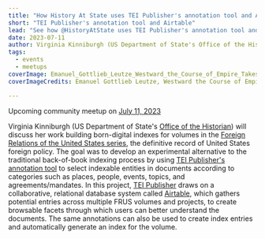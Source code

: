 ```yaml
---
title: "How History At State uses TEI Publisher's annotation tool and Airtable"
short: "TEI Publisher's annotation tool and Airtable"
lead: "See how @HistoryAtState uses TEI Publisher's annotation tool and Airtable to build digital indexes for the Foreign Relations of the United States series."
date: 2023-07-11
author: Virginia Kinniburgh (US Department of State's Office of the Historian)
tags:
  - events
  - meetups
coverImage: Emanuel_Gottlieb_Leutze_Westward_the_Course_of_Empire_Takes_Its_Way1.jpg
coverImageCredits: Emanuel Gottlieb Leutze, Westward the Course of Empire Takes Its Way, 1862. Mural, United States Capitol (public domain)

---
```


Upcoming community meetup on [July 11, 2023](https://www.timeanddate.com/worldclock/fixedtime.html?msg=e-editiones+Community+Event&iso=20230711T17&p1=1425&ah=1)

Virginia Kinniburgh (US Department of State's [Office of the Historian](https://en.wikipedia.org/wiki/Office_of_the_Historian)) will discuss her work building born-digital indexes for volumes in the [Foreign Relations of the United States series](https://history.state.gov), the definitive record of United States foreign policy. The goal was to develop an experimental alternative to the traditional back-of-book indexing process by using [TEI Publisher's annotation tool](https://tei-publisher.com/exist/apps/tei-publisher/annotate/test.xml) to select indexable entities in documents according to categories such as places, people, events, topics, and agreements/mandates. In this project, [TEI Publisher](https://tei-publisher.com/) draws on a collaborative, relational database system called [Airtable](https://www.airtable.com/), which gathers potential entries across multiple FRUS volumes and projects, to create browsable facets through which users can better understand the documents. The same annotations can also be used to create index entries and automatically generate an index for the volume.
